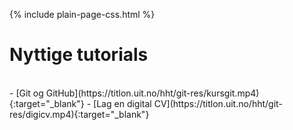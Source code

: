 {% include plain-page-css.html %}
# Nyttige tutorials
<br>
- [Git og GitHub](https://titlon.uit.no/hht/git-res/kursgit.mp4){:target="_blank"}
- [Lag en digital CV](https://titlon.uit.no/hht/git-res/digicv.mp4){:target="_blank"}

